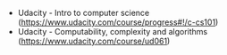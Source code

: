 - Udacity - Intro to computer science (https://www.udacity.com/course/progress#!/c-cs101)
- Udacity - Computability, complexity and algorithms (https://www.udacity.com/course/ud061)
